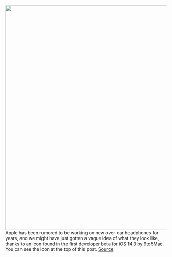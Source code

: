 <img src='https://cdn.vox-cdn.com/thumbor/fwNw7UpK4E2TEsKUqQCLDL6HzPk=/0x0:1024x576/1200x800/filters:focal(431x207:593x369)/cdn.vox-cdn.com/uploads/chorus_image/image/67782110/AirPods_Studio.0.png' width='700px' /><br/>
Apple has been rumored to be working on new over-ear headphones for years, and we might have just gotten a vague idea of what they look like, thanks to an icon found in the first developer beta for iOS 14.3 by 9to5Mac. You can see the icon at the top of this post.
<a href='https://www.theverge.com/2020/11/12/21563151/apple-over-ear-headphones-icon-ios-14-3'> Source <a/>